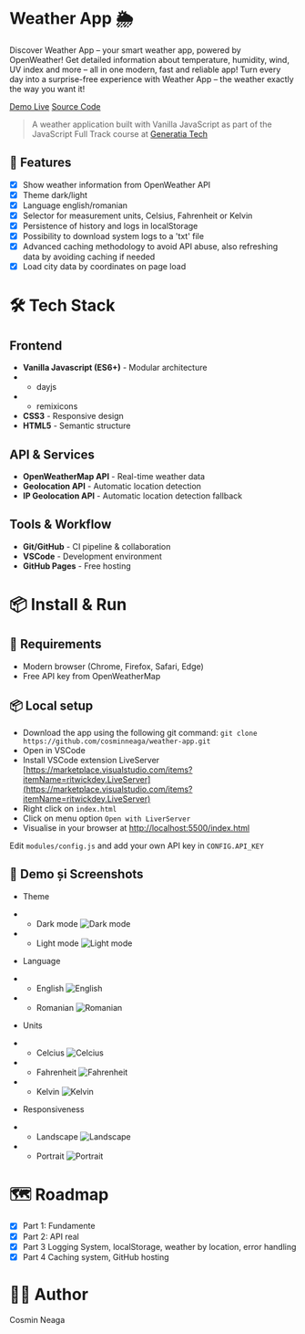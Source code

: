 # Weather App 🌦️

Discover Weather App – your smart weather app, powered by OpenWeather!
Get detailed information about temperature, humidity, wind, UV index and more – all in one modern, fast and reliable app!
Turn every day into a surprise-free experience with Weather App – the weather exactly the way you want it!

[Demo Live](https://cosminneaga.github.io/weather-app/)
[Source Code](https://github.com/cosminneaga/weather-app)

> A weather application built with Vanilla JavaScript as part of the JavaScript Full Track course at [Generatia Tech](https://generatiatech.ro/)

## 🚀 Features

- [x] Show weather information from OpenWeather API
- [x] Theme dark/light
- [x] Language english/romanian
- [x] Selector for measurement units, Celsius, Fahrenheit or Kelvin
- [x] Persistence of history and logs in localStorage
- [x] Possibility to download system logs to a 'txt' file
- [x] Advanced caching methodology to avoid API abuse, also refreshing data by avoiding caching if needed
- [x] Load city data by coordinates on page load

# 🛠️ Tech Stack

## Frontend

- **Vanilla Javascript (ES6+)** - Modular architecture
- - dayjs
- - remixicons
- **CSS3** - Responsive design
- **HTML5** - Semantic structure

## API & Services

- **OpenWeatherMap API** - Real-time weather data
- **Geolocation API** - Automatic location detection
- **IP Geolocation API** - Automatic location detection fallback

## Tools & Workflow

- **Git/GitHub** - CI pipeline & collaboration
- **VSCode** - Development environment
- **GitHub Pages** - Free hosting

# 📦 Install & Run

## 🚀 Requirements

- Modern browser (Chrome, Firefox, Safari, Edge)
- Free API key from OpenWeatherMap

## 📦 Local setup

- Download the app using the following git command: `git clone https://github.com/cosminneaga/weather-app.git`
- Open in VSCode
- Install VSCode extension LiveServer [https://marketplace.visualstudio.com/items?itemName=ritwickdey.LiveServer](https://marketplace.visualstudio.com/items?itemName=ritwickdey.LiveServer)
- Right click on `index.html`
- Click on menu option `Open with LiverServer`
- Visualise in your browser at [http://localhost:5500/index.html](http://localhost:5500/index.html)

Edit `modules/config.js` and add your own API key in `CONFIG.API_KEY`

## 🚀 Demo și Screenshots

- Theme
- - Dark mode
![Dark mode](./screenshots/dark.png)
- - Light mode
![Light mode](./screenshots/light.png)

- Language
- - English
![English](./screenshots/english.png)
- - Romanian
![Romanian](./screenshots/romanian.png)

- Units
- - Celcius
![Celcius](./screenshots/english.png)
- - Fahrenheit
![Fahrenheit](./screenshots/fahrenheit.png)
- - Kelvin
![Kelvin](./screenshots/kelvin.png)

- Responsiveness
- - Landscape
![Landscape](./screenshots/responsive_landscape.png)
- - Portrait
![Portrait](./screenshots/responsive.png) 


# 🗺️ Roadmap

- [x] Part 1: Fundamente
- [x] Part 2: API real
- [x] Part 3 Logging System, localStorage, weather by location, error handling
- [x] Part 4 Caching system, GitHub hosting

# 👨‍💻 Author

Cosmin Neaga
